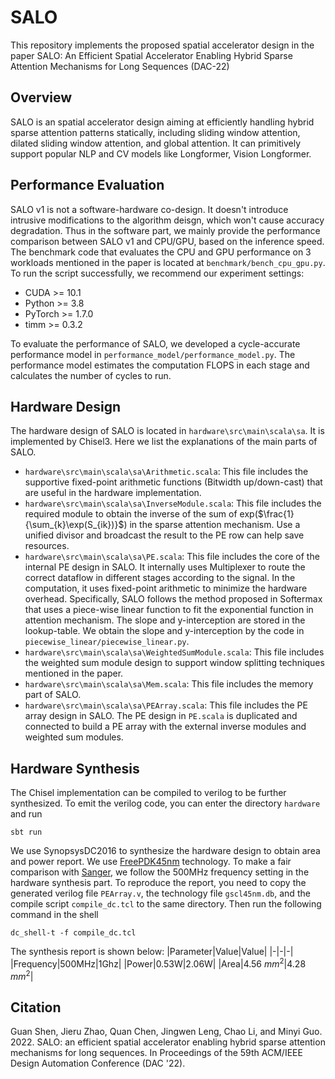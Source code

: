 # SALO
This repository implements the proposed spatial accelerator design in the paper SALO: An Efficient Spatial Accelerator Enabling Hybrid Sparse Attention Mechanisms for Long Sequences (DAC-22)

## Overview
SALO is an spatial accelerator design aiming at efficiently handling hybrid sparse attention patterns statically, including sliding window attention, dilated sliding window attention, and global attention. It can primitively support popular NLP and CV models like Longformer, Vision Longformer.

## Performance Evaluation
SALO v1 is not a software-hardware co-design. It doesn't introduce intrusive modifications to the algorithm deisgn, which won't cause accuracy degradation. Thus in the software part, we mainly provide the performance comparison between SALO v1 and CPU/GPU, based on the inference speed. The benchmark code that evaluates the CPU and GPU performance on 3 workloads mentioned in the paper is located at `benchmark/bench_cpu_gpu.py`. To run the script successfully, we recommend our experiment settings:
+ CUDA >= 10.1
+ Python >= 3.8
+ PyTorch >= 1.7.0
+ timm >= 0.3.2

To evaluate the performance of SALO, we developed a cycle-accurate performance model in `performance_model/performance_model.py`. The performance model estimates the computation FLOPS in each stage and calculates the number of cycles to run.

## Hardware Design
The hardware design of SALO is located in `hardware\src\main\scala\sa`. It is implemented by Chisel3. Here we list the explanations of the main parts of SALO.

+ `hardware\src\main\scala\sa\Arithmetic.scala`: This file includes the supportive fixed-point arithmetic functions (Bitwidth up/down-cast) that are useful in the hardware implementation.
+ `hardware\src\main\scala\sa\InverseModule.scala`: This file includes the required module to obtain the inverse of the sum of exp($\frac{1}{\sum_{k}\exp(S_{ik})}$) in the sparse attention mechanism. Use a unified divisor and broadcast the result to the PE row can help save resources.
+ `hardware\src\main\scala\sa\PE.scala`: This file includes the core of the internal PE design in SALO. It internally uses Multiplexer to route the correct dataflow in different stages according to the signal. In the computation, it uses fixed-point arithmetic to minimize the hardware overhead. Specifically, SALO follows the method proposed in Softermax that uses a piece-wise linear function to fit the exponential function in attention mechanism. The slope and y-interception are stored in the lookup-table. We obtain the slope and y-interception by the code in `piecewise_linear/piecewise_linear.py`.
+ `hardware\src\main\scala\sa\WeightedSumModule.scala`: This file includes the weighted sum module design to support window splitting techniques mentioned in the paper.
+ `hardware\src\main\scala\sa\Mem.scala`: This file includes the memory part of SALO.
+ `hardware\src\main\scala\sa\PEArray.scala`: This file includes the PE array design in SALO. The PE design in `PE.scala` is duplicated and connected to build a PE array with the external inverse modules and weighted sum modules. 

## Hardware Synthesis
The Chisel implementation can be compiled to verilog to be further synthesized. To emit the verilog code, you can enter the directory `hardware` and run
```shell
sbt run
```
We use SynopsysDC2016 to synthesize the hardware design to obtain area and power report. We use [FreePDK45nm](https://vlsiarch.ecen.okstate.edu/flows/FreePDK_SRC/osu_freepdk_1.0/lib/files/) technology. To make a fair comparison with [Sanger](https://dl.acm.org/doi/abs/10.1145/3466752.3480125), we follow the 500MHz frequency setting in the hardware synthesis part. To reproduce the report, you need to copy the generated verilog file `PEArray.v`, the technology file `gscl45nm.db`, and the compile script `compile_dc.tcl` to the same directory. Then run the following command in the shell
```shell 
dc_shell-t -f compile_dc.tcl
```
The synthesis report is shown below:
|Parameter|Value|Value|
|-|-|-|
|Frequency|500MHz|1Ghz|
|Power|0.53W|2.06W|
|Area|4.56 $mm^2$|4.28 $mm^2$|

## Citation
Guan Shen, Jieru Zhao, Quan Chen, Jingwen Leng, Chao Li, and Minyi Guo. 2022. SALO: an efficient spatial accelerator enabling hybrid sparse attention mechanisms for long sequences. In Proceedings of the 59th ACM/IEEE Design Automation Conference (DAC '22).
